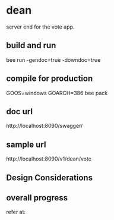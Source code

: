# dean
server end for the vote app.

## build and run
bee run -gendoc=true -downdoc=true

## compile for production
GOOS=windows GOARCH=386 bee pack

## doc url
http://localhost:8090/swagger/

## sample url
http://localhost:8090/v1/dean/vote


## Design Considerations

## overall progress
refer at: